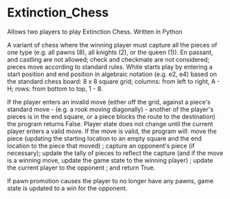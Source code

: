 # Extinction_Chess
Allows two players to play Extinction Chess. Written in Python

A variant of chess where the winning player must capture all the pieces of one type
(e.g. all pawns (8), all knights (2), or the queen (1)). En passant, and castling are not allowed; 
check and checkmate are not considered; pieces move according to standard rules. White starts play by 
entering a start position and end position in algebraic notation (e.g. e2, e4) based on the standard 
chess board: 8 x 8 square grid; columns: from left to right, A - H;  rows: from bottom to top,  1 - 8.

If the player enters an invalid move (either off the grid, against a piece's standard move - (e.g. a 
rook moving diagonally) - another of the player's pieces is in the end square, or a piece blocks the 
route to the destination) the program returns False. Player state does not change until the current 
player enters a valid move.  If the move is valid, the program will: move the piece (updating the starting 
location to an empty square and the end location to the piece that moved) ; capture an opponent's piece (if necessary);
update the tally of pieces to reflect the capture (and if the move is a winning move, update the game state
to the winning player) ; update the current player to the opponent ; and return True.

If pawn promotion causes the player to no longer have any pawns, game state is updated to a win for the opponent. 
